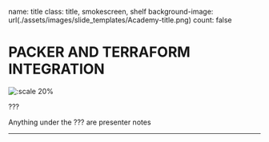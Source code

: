 name: title
class: title, smokescreen, shelf
background-image: url(./assets/images/slide_templates/Academy-title.png)
count: false

# PACKER AND TERRAFORM INTEGRATION

<!-- Image example -->
![:scale 20%](./assets/logos/HashiCorp_Enterprise_Academy_Vertical_White_RGB.png)

???

<!-- Presenter notes go here -->
Anything under the ??? are presenter notes

---